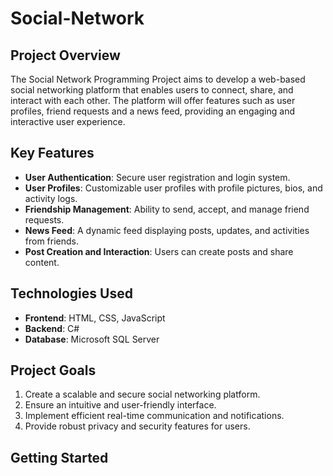 # Social-Network

## Project Overview

The Social Network Programming Project aims to develop a web-based social networking platform that enables users to connect, share, and interact with each other. The platform will offer features such as user profiles, friend requests and a news feed, providing an engaging and interactive user experience.

## Key Features

- **User Authentication**: Secure user registration and login system.
- **User Profiles**: Customizable user profiles with profile pictures, bios, and activity logs.
- **Friendship Management**: Ability to send, accept, and manage friend requests.
- **News Feed**: A dynamic feed displaying posts, updates, and activities from friends.
- **Post Creation and Interaction**: Users can create posts and share content.
 
## Technologies Used

- **Frontend**: HTML, CSS, JavaScript
- **Backend**: C#
- **Database**: Microsoft SQL Server

## Project Goals

1. Create a scalable and secure social networking platform.
2. Ensure an intuitive and user-friendly interface.
3. Implement efficient real-time communication and notifications.
4. Provide robust privacy and security features for users.

## Getting Started
